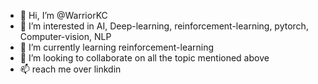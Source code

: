 - 👋 Hi, I’m @WarriorKC
- 👀 I’m interested in AI, Deep-learning, reinforcement-learning,  pytorch, Computer-vision, NLP
- 🌱 I’m currently learning reinforcement-learning 
- 💞️ I’m looking to collaborate on all the topic mentioned above 
- 📫 reach me over linkdin 

<!---
WarriorKC/WarriorKC is a ✨ special ✨ repository because its `README.md` (this file) appears on your GitHub profile.
You can click the Preview link to take a look at your changes.
--->
